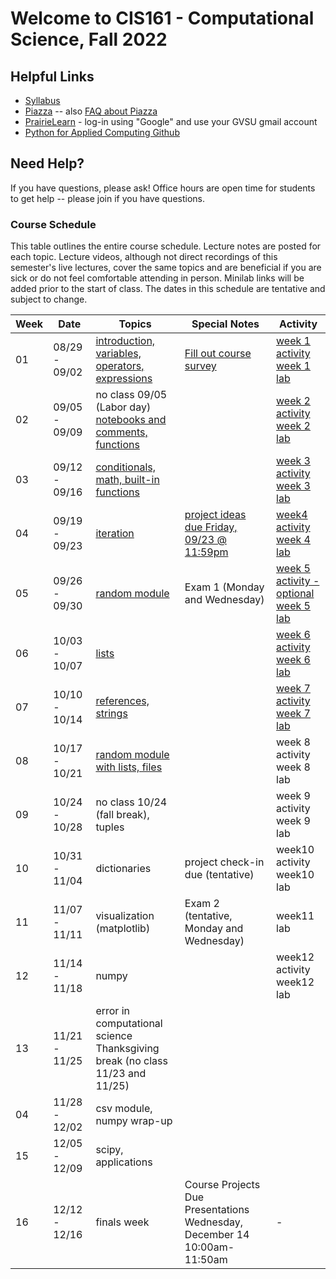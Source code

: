 # Welcome to CIS161 - Computational Science, Fall 2022

## Helpful Links
* [Syllabus](syllabus.md)
* [Piazza](https://www.piazza.com/gvsu/fall2022/cis161/home) -- also [FAQ about Piazza](piazza-faq.md)
* [PrairieLearn](https://www.prairielearn.org/pl/course_instance/129545) - log-in
  using "Google" and use your GVSU gmail account
* [Python for Applied Computing Github](https://github.com/eecarrier/python-for-applied-computing)

## Need Help?
If you have questions, please ask!  Office hours are open time for students
to get help -- please join if you have questions.

### Course Schedule
This table outlines the entire course schedule.  Lecture notes are
posted for each topic.  Lecture videos, although not direct recordings
of this semester's live lectures, cover the same topics and are beneficial
if you are sick or do not feel comfortable attending in person.
Minilab links will be added prior to the start of class.  The dates in this
schedule are tentative and subject to change.

| Week | Date          | Topics | Special Notes | Activity |
| ---- | ------------- | ------ | --------- | ------- |
|  01  | 08/29 - 09/02 | [introduction, variables, operators, expressions](https://www.prairielearn.org/pl/course_instance/129003/assessment/2316030) | [Fill out course survey](https://forms.gle/vPzWBzQeoZ9FuxDNA) | [week 1 activity](https://www.prairielearn.org/pl/course_instance/129545/assessment/2322057) <br> [week 1 lab](https://www.prairielearn.org/pl/course_instance/129545/assessment/2322060) |
|  02  | 09/05 - 09/09 | no class 09/05 (Labor day) <br> [notebooks and comments, functions](https://www.prairielearn.org/pl/course_instance/129545/assessment/2322064) |  | [week 2 activity](https://www.prairielearn.org/pl/course_instance/129545/assessment/2322058) <br> [week 2 lab](https://www.prairielearn.org/pl/course_instance/129545/assessment/2322061) |
|  03  | 09/12 - 09/16 | [conditionals, math, built-in functions](https://www.prairielearn.org/pl/course_instance/129545/assessment/2322065) | | [week 3 activity](https://www.prairielearn.org/pl/course_instance/129545/assessment/2322059) <br> [week 3 lab](https://www.prairielearn.org/pl/course_instance/129545/assessment/2322062) |
|  04  | 09/19 - 09/23 | [iteration](https://www.prairielearn.org/pl/course_instance/129545/assessment/2322347) | [project ideas due Friday, 09/23 @ 11:59pm](https://www.prairielearn.org/pl/course_instance/129545/assessment/2322517) | [week4 activity](https://www.prairielearn.org/pl/course_instance/129545/assessment/2322346) <br> [week 4 lab](https://www.prairielearn.org/pl/course_instance/129545/assessment/2322668) |
|  05  | 09/26 - 09/30 | [random module](https://www.prairielearn.org/pl/course_instance/129545/assessment/2322644) | Exam 1 (Monday and Wednesday) | [week 5 activity - optional](https://www.prairielearn.org/pl/course_instance/129545/assessment/2322667)  <br> [week 5 lab](https://www.prairielearn.org/pl/course_instance/129545/assessment/2322773) |
|  06  | 10/03 - 10/07 | [lists](https://www.prairielearn.org/pl/course_instance/129545/assessment/2322743) | | [week 6 activity](https://www.prairielearn.org/pl/course_instance/129545/assessment/2322741)  <br> [week 6 lab](https://www.prairielearn.org/pl/course_instance/129545/assessment/2322956) |
|  07  | 10/10 - 10/14 | [references, strings](https://www.prairielearn.org/pl/course_instance/129545/assessment/2322910) | | [week 7 activity](https://www.prairielearn.org/pl/course_instance/129545/assessment/2322955) <br> [week 7 lab](https://www.prairielearn.org/pl/course_instance/129545/assessment/2323075) |
|  08  | 10/17 - 10/21 | [random module with lists, files](https://www.prairielearn.org/pl/course_instance/129545/assessment/2323022) | | week 8 activity <br> week 8 lab |
|  09  | 10/24 - 10/28 | no class 10/24 (fall break), tuples |  | week 9 activity <br> week 9 lab |
|  10  | 10/31 - 11/04 | dictionaries | project check-in due (tentative) | week10 activity <br> week10 lab |
|  11  | 11/07 - 11/11 | visualization (matplotlib) | Exam 2 (tentative, Monday and Wednesday) | week11 lab |
|  12  | 11/14 - 11/18 | numpy |  | week12 activity <br> week12 lab |
|  13  | 11/21 - 11/25 | error in computational science <br> Thanksgiving break (no class 11/23 and 11/25) | | |
|  04  | 11/28 - 12/02 | csv module, numpy wrap-up | | |
|  15  | 12/05 - 12/09 | scipy, applications | | |
|  16  | 12/12 - 12/16 | finals week | Course Projects Due <br> Presentations Wednesday, December 14 10:00am-11:50am | - |


